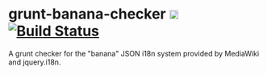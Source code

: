 grunt-banana-checker <a href="https://badge.fury.io/js/grunt-banana-checker"><img src="https://badge.fury.io/js/grunt-banana-checker@2x.png" alt="NPM version" height="18"/></a>[![Build Status](https://travis-ci.org/jdforrester/grunt-banana-checker.svg)](https://travis-ci.org/jdforrester/grunt-banana-checker)
====================

A grunt checker for the "banana" JSON i18n system provided by MediaWiki and jquery.i18n.
